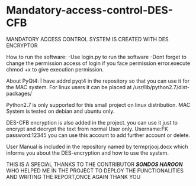 # Mandatory-access-control-DES-CFB
MANDATORY ACCESS CONTROL SYSTEM IS CREATED WITH DES ENCRYPTOR 


How to run the software:
  -Use login.py to run the software
  -Dont forget to change the permission access of login if you face permission error.execute chmod +x to give execution permission.
  
About PyQt4:
  İ have addrd pyqt4 in the repository so that you can use it for the MAC system.
  For linux users it can be placed at /usr/lib/python2.7/dist-packages/
  
Python2.7 is only supported for this small project on linux distribution.
MAC System is tested on debian and ubuntu only.

DES-CFB encryption is also added in the project. you can use it just to encrypt and decrypt the text from normal User only.
Username:FK
password:12345
you can use this account to add further account or delete.

User Manual is included in the repository named by termprjooj.docx which informs you about the DES-encryption and how to use the system.

 THIS IS A SPECIAL THANKS TO THE CONTRIBUTOR <b><i>SONDOS HAROON</i></b> WHO HELPED ME İN THE PROJECT TO DEPLOY THE FUNCTIONALITIES AND WRITING THE REPORT,ONCE AGAIN THANK YOU 
